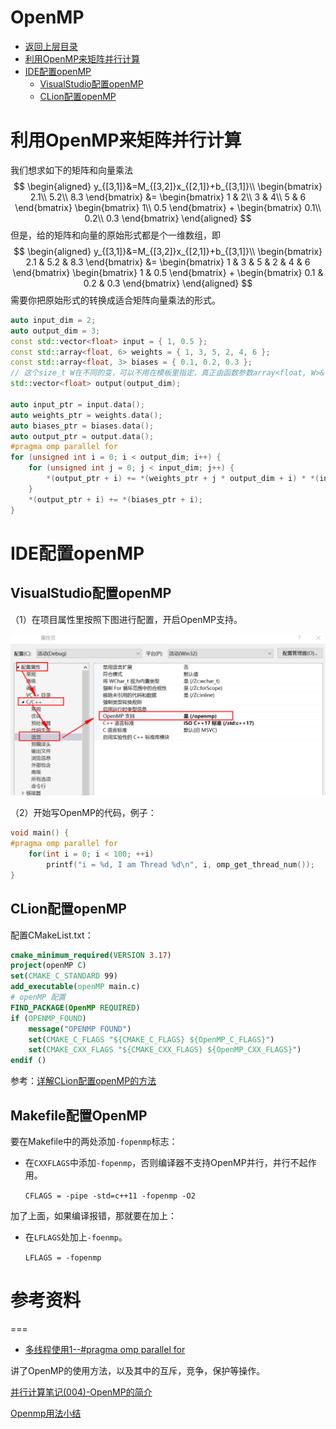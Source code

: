# OpenMP

* [返回上层目录](../parallel-computing.md)
* [利用OpenMP来矩阵并行计算](#利用OpenMP来矩阵并行计算)
* [IDE配置openMP](#IDE配置openMP)
  * [VisualStudio配置openMP](#VisualStudio配置openMP)
  * [CLion配置openMP](#CLion配置openMP)



# 利用OpenMP来矩阵并行计算

我们想求如下的矩阵和向量乘法
$$
\begin{aligned}
y_{[3,1]}&=M_{[3,2]}x_{[2,1]}+b_{[3,1]}\\
\begin{bmatrix}
2.1\\ 
5.2\\ 
8.3
\end{bmatrix}
&=
\begin{bmatrix}
1 & 2\\ 
3 & 4\\ 
5 & 6
\end{bmatrix}
\begin{bmatrix}
1\\ 
0.5
\end{bmatrix}
+
\begin{bmatrix}
0.1\\ 
0.2\\ 
0.3
\end{bmatrix}
\end{aligned}
$$
但是，给的矩阵和向量的原始形式都是个一维数组，即
$$
\begin{aligned}
y_{[3,1]}&=M_{[3,2]}x_{[2,1]}+b_{[3,1]}\\
\begin{bmatrix}
2.1 & 5.2 & 8.3
\end{bmatrix}
&=
\begin{bmatrix}
1 & 3 & 5 & 2 & 4 & 6
\end{bmatrix}
\begin{bmatrix}
1 & 0.5
\end{bmatrix}
+
\begin{bmatrix}
0.1 & 0.2 & 0.3
\end{bmatrix}
\end{aligned}
$$
需要你把原始形式的转换成适合矩阵向量乘法的形式。

```c++
auto input_dim = 2;
auto output_dim = 3;
const std::vector<float> input = { 1, 0.5 };
const std::array<float, 6> weights = { 1, 3, 5, 2, 4, 6 };
const std::array<float, 3> biases = { 0.1, 0.2, 0.3 };
// 这个size_t W在不同的变，可以不用在模板里指定，真正由函数参数array<float, W>& weights指定
std::vector<float> output(output_dim);

auto input_ptr = input.data();
auto weights_ptr = weights.data();
auto biases_ptr = biases.data();
auto output_ptr = output.data();
#pragma omp parallel for
for (unsigned int i = 0; i < output_dim; i++) {
    for (unsigned int j = 0; j < input_dim; j++) {
    	*(output_ptr + i) += *(weights_ptr + j * output_dim + i) * *(input_ptr + j);
    }
    *(output_ptr + i) += *(biases_ptr + i);
}
```



# IDE配置openMP

## VisualStudio配置openMP

（1）在项目属性里按照下图进行配置，开启OpenMP支持。

![vs-config](pic/vs-config.png)

（2）开始写OpenMP的代码，例子：

```c++
void main() {
#pragma omp parallel for
    for(int i = 0; i < 100; ++i)
        printf("i = %d, I am Thread %d\n", i, omp_get_thread_num());
}
```

## CLion配置openMP

配置CMakeList.txt：

```cmake
cmake_minimum_required(VERSION 3.17)
project(openMP C)
set(CMAKE_C_STANDARD 99)
add_executable(openMP main.c)
# openMP 配置
FIND_PACKAGE(OpenMP REQUIRED)
if (OPENMP_FOUND)
    message("OPENMP FOUND")  
    set(CMAKE_C_FLAGS "${CMAKE_C_FLAGS} ${OpenMP_C_FLAGS}")  
    set(CMAKE_CXX_FLAGS "${CMAKE_CXX_FLAGS} ${OpenMP_CXX_FLAGS}")
endif ()
```

参考：[详解CLion配置openMP的方法](https://www.php1.cn/detail/XiangJie_CLion_P_8884a2b8.html)



## Makefile配置OpenMP

要在Makefile中的两处添加`-fopenmp`标志：

* 在`CXXFLAGS`中添加`-fopenmp`，否则编译器不支持OpenMP并行，并行不起作用。

  `CFLAGS = -pipe -std=c++11 -fopenmp -O2`

加了上面，如果编译报错，那就要在加上：

* 在`LFLAGS`处加上`-foenmp`。

  `LFLAGS = -fopenmp`



# 参考资料



===

* [多线程使用1--#pragma omp parallel for](https://blog.csdn.net/weixin_44210987/article/details/112388379)

讲了OpenMP的使用方法，以及其中的互斥，竞争，保护等操作。

[并行计算笔记(004)-OpenMP的简介](https://zhuanlan.zhihu.com/p/81025414)

[Openmp用法小结](https://zhuanlan.zhihu.com/p/530489840)
